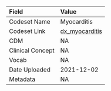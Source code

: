 |Field            |Value          |
|:----------------|:--------------|
|Codeset Name     |Myocarditis    |
|Codeset Link     |[dx_myocarditis](https://github.com/PEDSnet/Variable-Dictionary/blob/main/condition/dx_myocarditis.csv)|
|CDM              |NA             |
|Clinical Concept |NA             |
|Vocab            |NA             |
|Date Uploaded    |2021-12-02     |
|Metadata         |NA             |
